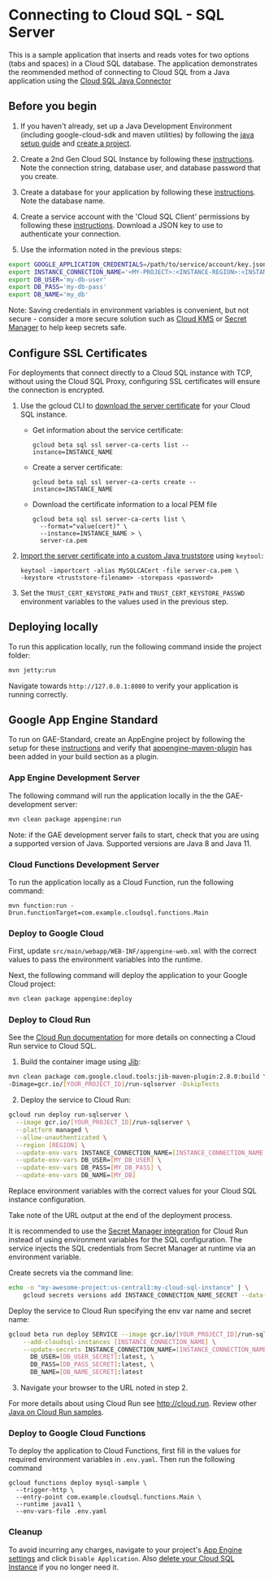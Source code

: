 # Connecting to Cloud SQL - SQL Server

This is a sample application that inserts and reads votes for two options (tabs and spaces) in a Cloud SQL database. The application demonstrates the reommended method of connecting to Cloud SQL from a Java application using the [Cloud SQL Java Connector](https://github.com/GoogleCloudPlatform/cloud-sql-jdbc-socket-factory)

## Before you begin

1. If you haven't already, set up a Java Development Environment (including google-cloud-sdk and 
maven utilities) by following the [java setup guide](https://cloud.google.com/java/docs/setup) and 
[create a project](https://cloud.google.com/resource-manager/docs/creating-managing-projects#creating_a_project).

1. Create a 2nd Gen Cloud SQL Instance by following these 
[instructions](https://cloud.google.com/sql/docs/sqlserver/create-instance). Note the connection string,
database user, and database password that you create.

1. Create a database for your application by following these 
[instructions](https://cloud.google.com/sql/docs/sqlserver/create-manage-databases). Note the database
name. 

1. Create a service account with the 'Cloud SQL Client' permissions by following these 
[instructions](https://cloud.google.com/sql/docs/sqlserver/connect-external-app#4_if_required_by_your_authentication_method_create_a_service_account).
Download a JSON key to use to authenticate your connection. 

1. Use the information noted in the previous steps:
```bash
export GOOGLE_APPLICATION_CREDENTIALS=/path/to/service/account/key.json
export INSTANCE_CONNECTION_NAME='<MY-PROJECT>:<INSTANCE-REGION>:<INSTANCE-NAME>'
export DB_USER='my-db-user'
export DB_PASS='my-db-pass'
export DB_NAME='my_db'
```
Note: Saving credentials in environment variables is convenient, but not secure - consider a more
secure solution such as [Cloud KMS](https://cloud.google.com/kms/) or [Secret Manager](https://cloud.google.com/secret-manager/) to help keep secrets safe.

## Configure SSL Certificates
For deployments that connect directly to a Cloud SQL instance with TCP,
without using the Cloud SQL Proxy,
configuring SSL certificates will ensure the connection is encrypted. 
1. Use the gcloud CLI to [download the server certificate](https://cloud.google.com/sql/docs/mysql/configure-ssl-instance#server-certs) for your Cloud SQL instance.
    - Get information about the service certificate:
        ```
        gcloud beta sql ssl server-ca-certs list --instance=INSTANCE_NAME
        ```
    - Create a server certificate:
        ```
        gcloud beta sql ssl server-ca-certs create --instance=INSTANCE_NAME
        ```
    - Download the certificate information to a local PEM file
        ```
        gcloud beta sql ssl server-ca-certs list \
          --format="value(cert)" \
          --instance=INSTANCE_NAME > \
          server-ca.pem
        ```

1. [Import the server certificate into a custom Java truststore](https://dev.mysql.com/doc/connector-j/8.0/en/connector-j-reference-using-ssl.html) using `keytool`:
      ```
      keytool -importcert -alias MySQLCACert -file server-ca.pem \
    -keystore <truststore-filename> -storepass <password>
      ```  
1. Set the `TRUST_CERT_KEYSTORE_PATH` and `TRUST_CERT_KEYSTORE_PASSWD` environment variables to the values used in the previous step.

## Deploying locally

To run this application locally, run the following command inside the project folder:

```bash
mvn jetty:run
```

Navigate towards `http://127.0.0.1:8080` to verify your application is running correctly.

## Google App Engine Standard

To run on GAE-Standard, create an AppEngine project by following the setup for these 
[instructions](https://cloud.google.com/appengine/docs/standard/java/quickstart#before-you-begin) 
and verify that 
[appengine-maven-plugin](https://cloud.google.com/java/docs/setup#optional_install_maven_or_gradle_plugin_for_app_engine)
 has been added in your build section as a plugin.


### App Engine Development Server

The following command will run the application locally in the the GAE-development server:
```bash
mvn clean package appengine:run
```

Note: if the GAE development server fails to start, check that you are using a supported version of Java. Supported versions are Java 8 and Java 11.

### Cloud Functions Development Server
To run the application locally as a Cloud Function, run the following command:
```
mvn function:run -Drun.functionTarget=com.example.cloudsql.functions.Main
```

### Deploy to Google Cloud

First, update `src/main/webapp/WEB-INF/appengine-web.xml` with the correct values to pass the 
environment variables into the runtime.

Next, the following command will deploy the application to your Google Cloud project:
```bash
mvn clean package appengine:deploy
```

### Deploy to Cloud Run

See the [Cloud Run documentation](https://cloud.google.com/run/docs/configuring/connect-cloudsql)
for more details on connecting a Cloud Run service to Cloud SQL.

1. Build the container image using [Jib](https://cloud.google.com/java/getting-started/jib):

  ```sh
mvn clean package com.google.cloud.tools:jib-maven-plugin:2.8.0:build \
 -Dimage=gcr.io/[YOUR_PROJECT_ID]/run-sqlserver -DskipTests
  ```

2. Deploy the service to Cloud Run:

  ```sh
  gcloud run deploy run-sqlserver \
    --image gcr.io/[YOUR_PROJECT_ID]/run-sqlserver \
    --platform managed \
    --allow-unauthenticated \
    --region [REGION] \
    --update-env-vars INSTANCE_CONNECTION_NAME=[INSTANCE_CONNECTION_NAME] \
    --update-env-vars DB_USER=[MY_DB_USER] \
    --update-env-vars DB_PASS=[MY_DB_PASS] \
    --update-env-vars DB_NAME=[MY_DB]
  ```

  Replace environment variables with the correct values for your Cloud SQL
  instance configuration.

  Take note of the URL output at the end of the deployment process.

  It is recommended to use the [Secret Manager integration](https://cloud.google.com/run/docs/configuring/secrets) for Cloud Run instead
  of using environment variables for the SQL configuration. The service injects the SQL credentials from
  Secret Manager at runtime via an environment variable.

  Create secrets via the command line:
  ```sh
  echo -n "my-awesome-project:us-central1:my-cloud-sql-instance" | \
      gcloud secrets versions add INSTANCE_CONNECTION_NAME_SECRET --data-file=-
  ```

  Deploy the service to Cloud Run specifying the env var name and secret name:
  ```sh
  gcloud beta run deploy SERVICE --image gcr.io/[YOUR_PROJECT_ID]/run-sql \
      --add-cloudsql-instances [INSTANCE_CONNECTION_NAME] \
      --update-secrets INSTANCE_CONNECTION_NAME=[INSTANCE_CONNECTION_NAME_SECRET]:latest,\
        DB_USER=[DB_USER_SECRET]:latest, \
        DB_PASS=[DB_PASS_SECRET]:latest, \
        DB_NAME=[DB_NAME_SECRET]:latest
  ```

3. Navigate your browser to the URL noted in step 2.

  For more details about using Cloud Run see http://cloud.run.
  Review other [Java on Cloud Run samples](../../../run/).

### Deploy to Google Cloud Functions

To deploy the application to Cloud Functions, first fill in the values for required environment variables in `.env.yaml`. Then run the following command
```
gcloud functions deploy mysql-sample \
  --trigger-http \
  --entry-point com.example.cloudsql.functions.Main \
  --runtime java11 \
  --env-vars-file .env.yaml
```

### Cleanup
To avoid incurring any charges, navigate to your project's [App Engine settings](https://console.cloud.google.com/appengine/settings) and click `Disable Application`. Also [delete your Cloud SQL Instance](https://cloud.google.com/sql/docs/mysql/delete-instance) if you no longer need it.

